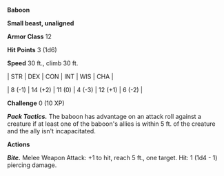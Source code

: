 **Baboon**

**Small beast, unaligned**

**Armor Class** 12

**Hit Points** 3 (1d6)

**Speed** 30 ft., climb 30 ft.

|   STR   |   DEX   |   CON   |   INT   |   WIS   |   CHA   |
  
| 8 (-1) | 14 (+2) | 11 (0) | 4 (-3) | 12 (+1) | 6 (-2) |

**Challenge** 0 (10 XP)

***Pack Tactics.*** The baboon has advantage on an attack roll against a creature if at least one of the baboon's allies is within 5 ft. of the creature and the ally isn't incapacitated.

**Actions**

***Bite.*** Melee Weapon Attack: +1 to hit, reach 5 ft., one target. Hit: 1 (1d4 - 1) piercing damage.

